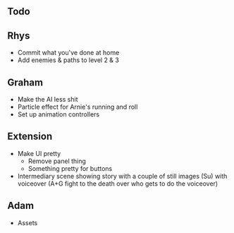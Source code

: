 Todo
----

Rhys
----
- Commit what you've done at home
- Add enemies & paths to level 2 & 3

Graham
------

- Make the AI less shit
- Particle effect for Arnie's running and roll
- Set up animation controllers

Extension
---------

- Make UI pretty
	- Remove panel thing
	- Something pretty for buttons
- Intermediary scene showing story with a couple of still images	(Su)
  with voiceover (A+G fight to the death over who gets to do the voiceover)

Adam
----

- Assets
